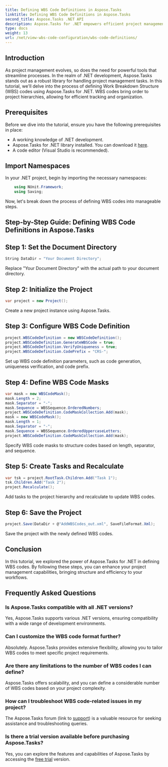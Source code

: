 ```yaml
---
title: Defining WBS Code Definitions in Aspose.Tasks
linktitle: Defining WBS Code Definitions in Aspose.Tasks
second_title: Aspose.Tasks .NET API
description: Aspose.Tasks for .NET empowers efficient project management. Master WBS codes effortlessly with our comprehensive tutorial. Streamline workflows today!
type: docs
weight: 13
url: /net/view-wbs-code-configuration/wbs-code-definitions/
---
```

## Introduction
As project management evolves, so does the need for powerful tools that streamline processes. In the realm of .NET development, Aspose.Tasks stands out as a robust library for handling project management tasks. In this tutorial, we'll delve into the process of defining Work Breakdown Structure (WBS) codes using Aspose.Tasks for .NET. WBS codes bring order to project hierarchies, allowing for efficient tracking and organization.
## Prerequisites
Before we dive into the tutorial, ensure you have the following prerequisites in place:
- A working knowledge of .NET development.
- Aspose.Tasks for .NET library installed. You can download it [here](https://releases.aspose.com/tasks/net/).
- A code editor (Visual Studio is recommended).
## Import Namespaces
In your .NET project, begin by importing the necessary namespaces:
```csharp
    using NUnit.Framework;
    using Saving;
```
Now, let's break down the process of defining WBS codes into manageable steps.
## Step-by-Step Guide: Defining WBS Code Definitions in Aspose.Tasks
## Step 1: Set the Document Directory
```csharp
String DataDir = "Your Document Directory";
```
Replace "Your Document Directory" with the actual path to your document directory.
## Step 2: Initialize the Project
```csharp
var project = new Project();
```
Create a new project instance using Aspose.Tasks.
## Step 3: Configure WBS Code Definition
```csharp
project.WBSCodeDefinition = new WBSCodeDefinition();
project.WBSCodeDefinition.GenerateWBSCode = true;
project.WBSCodeDefinition.VerifyUniqueness = true;
project.WBSCodeDefinition.CodePrefix = "CRS-";
```
Set up WBS code definition parameters, such as code generation, uniqueness verification, and code prefix.
## Step 4: Define WBS Code Masks
```csharp
var mask = new WBSCodeMask();
mask.Length = 2;
mask.Separator = "-";
mask.Sequence = WBSSequence.OrderedNumbers;
project.WBSCodeDefinition.CodeMaskCollection.Add(mask);
mask = new WBSCodeMask();
mask.Length = 1;
mask.Separator = "-";
mask.Sequence = WBSSequence.OrderedUppercaseLetters;
project.WBSCodeDefinition.CodeMaskCollection.Add(mask);
```
Specify WBS code masks to structure codes based on length, separator, and sequence.
## Step 5: Create Tasks and Recalculate
```csharp
var tsk = project.RootTask.Children.Add("Task 1");
tsk.Children.Add("Task 2");
project.Recalculate();
```
Add tasks to the project hierarchy and recalculate to update WBS codes.
## Step 6: Save the Project
```csharp
project.Save(DataDir + @"AddWBSCodes_out.xml", SaveFileFormat.Xml);
```
Save the project with the newly defined WBS codes.
## Conclusion
In this tutorial, we explored the power of Aspose.Tasks for .NET in defining WBS codes. By following these steps, you can enhance your project management capabilities, bringing structure and efficiency to your workflows.
## Frequently Asked Questions
### Is Aspose.Tasks compatible with all .NET versions?
Yes, Aspose.Tasks supports various .NET versions, ensuring compatibility with a wide range of development environments.
### Can I customize the WBS code format further?
Absolutely. Aspose.Tasks provides extensive flexibility, allowing you to tailor WBS codes to meet specific project requirements.
### Are there any limitations to the number of WBS codes I can define?
Aspose.Tasks offers scalability, and you can define a considerable number of WBS codes based on your project complexity.
### How can I troubleshoot WBS code-related issues in my project?
The Aspose.Tasks forum (link to [support](https://forum.aspose.com/c/tasks/15)) is a valuable resource for seeking assistance and troubleshooting queries.
### Is there a trial version available before purchasing Aspose.Tasks?
Yes, you can explore the features and capabilities of Aspose.Tasks by accessing the [free trial](https://releases.aspose.com/) version.
